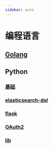 ```yaml
---
sidebar: auto
---
```


# 编程语言

## [Golang](./Golang/Go.md)
## Python
### [基础](./Python/base.md)
### [elasticsearch-dsl](./Python/elasticsearch-dsl.md)
### [flask](./Python/flask/flask.md)
### [OAuth2](./Python/OAuth2.md)
### [lib](./Python/lib.md)